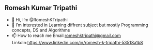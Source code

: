 ## Romesh Kumar Tripathi
- 👋 Hi, I’m @RomeshKTripathi
- 👀 I’m interested in Learning diffrent subject but mostly Programming concepts, DS and Algorithms 
- 📫 How to reach me Email:romeshktripathi@gmail.com  Linkdin:https://www.linkedin.com/in/romesh-k-tripathi-53518a1b8

<!---
RomeshKTripathi/RomeshKTripathi is a ✨ special ✨ repository because its `README.md` (this file) appears on your GitHub profile.
You can click the Preview link to take a look at your changes.
--->
